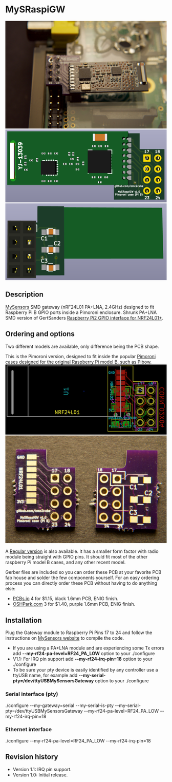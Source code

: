MySRaspiGW
==========

![Pimoroni GW](https://raw.githubusercontent.com/emc2cube/MySRaspiGW/master/Pimoroni_PA_LNA/img/MySRaspiGW_Pimoroni.jpg)
![KiCad 3D top view](https://raw.githubusercontent.com/emc2cube/MySRaspiGW/master/Pimoroni_PA_LNA/img/MySRaspiGW_Pimoroni-3Dtop.png)
![KiCad 3D bot view](https://raw.githubusercontent.com/emc2cube/MySRaspiGW/master/Pimoroni_PA_LNA/img/MySRaspiGW_Pimoroni-3Dbot.png)


Description
-----------

[MySensors](http://www.mysensors.org) SMD gateway (nRF24L01 PA+LNA, 2.4GHz) designed to fit Raspberry Pi B GPIO ports inside a Pimoroni enclosure.
Shrunk PA+LNA SMD version of GertSanders [Raspberry Pi2 GPIO interface for NRF24L01+](https://www.openhardware.io/view/17/Raspberry-Pi2-GPIO-interface-for-NRF24L01).


Ordering and options
--------

Two different models are available, only difference being the PCB shape.

This is the Pimoroni version, designed to fit inside the popular [Pimoroni](http://pimoroni.com) cases designed for the original Raspberry Pi model B, such as [Pibow](https://www.raspberrypi.org/blog/pibow/).
![MySRaspiGW pimoroni Kicad PCB](https://raw.githubusercontent.com/emc2cube/MySRaspiGW/master/Pimoroni_PA_LNA/img/MySRaspiGW_Pimoroni-PCB.png)
![MySRaspiGW pimoroni PCB](https://raw.githubusercontent.com/emc2cube/MySRaspiGW/master/Pimoroni_PA_LNA/img/MySRaspiGW_Pimoroni_PCB.jpg)

A [Regular version](https://www.github.com/emc2cube/MySRaspiGW/tree/master/Regular_PA_LNA/) is also available. It has a smaller form factor with radio module being straight with GPIO pins. It should fit most of the other raspberry Pi model B cases, and any other recent model.

Gerber files are included so you can order these PCB at your favorite PCB fab house and solder the few components yourself.
For an easy ordering process you can directly order these PCB without having to do anything else:
- [PCBs.io](https://pcbs.io/share/4o2WQ) 4 for $1.15, black 1.6mm PCB, ENIG finish.
- [OSHPark.com](https://oshpark.com/shared_projects/2UrzYLvi) 3 for $1.40, purple 1.6mm PCB, ENIG finish.


Installation
-------

Plug the Gateway module to Raspberry Pi Pins 17 to 24 and follow the instructions on [MySensors website](https://www.mysensors.org/build/raspberry) to compile the code.
- If you are using a PA+LNA module and are experiencing some Tx errors add **--my-rf24-pa-level=RF24_PA_LOW** option to your ./configure
- V1.1: For IRQ pin support add **--my-rf24-irq-pin=18** option to your ./configure
- To be sure your pty device is easily identified by any controller use a ttyUSB name, for example add **--my-serial-pty=/dev/ttyUSBMySensorsGateway** option to your ./configure

### Serial interface (pty)
./configure --my-gateway=serial --my-serial-is-pty --my-serial-pty=/dev/ttyUSBMySensorsGateway --my-rf24-pa-level=RF24_PA_LOW --my-rf24-irq-pin=18

### Ethernet interface
./configure --my-rf24-pa-level=RF24_PA_LOW --my-rf24-irq-pin=18


Revision history
----------------

- Version 1.1: IRQ pin support.
- Version 1.0: Initial release.
